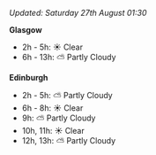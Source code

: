 *Updated: Saturday 27th August 01:30*

**Glasgow**

* 2h - 5h: :sunny: Clear
* 6h - 13h: :partly_sunny: Partly Cloudy

**Edinburgh**

* 2h - 5h: :partly_sunny: Partly Cloudy
* 6h - 8h: :sunny: Clear
* 9h: :partly_sunny: Partly Cloudy
* 10h, 11h: :sunny: Clear
* 12h, 13h: :partly_sunny: Partly Cloudy
